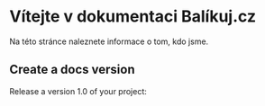 ﻿---
sidebar_position: 1
---

# Vítejte v dokumentaci Balíkuj.cz

Na této stránce naleznete informace o tom, kdo jsme.

## Create a docs version

Release a version 1.0 of your project:
